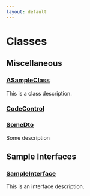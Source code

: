 ```yaml
---
layout: default
---
```

# Classes
## Miscellaneous

### [ASampleClass](/Miscellaneous/ASampleClass.md)

This is a class description.

### [CodeControl](/Miscellaneous/CodeControl.md)



### [SomeDto](/Miscellaneous/SomeDto.md)

Some description
## Sample Interfaces

### [SampleInterface](/Sample-Interfaces/SampleInterface.md)

This is an interface description.

